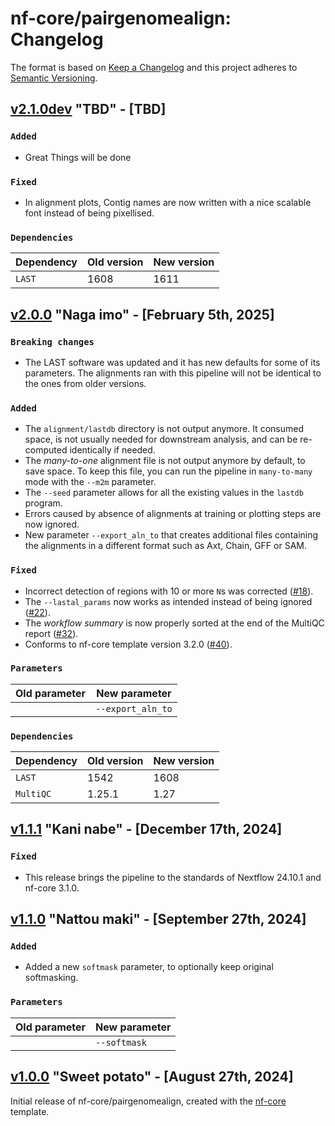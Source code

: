 # nf-core/pairgenomealign: Changelog

The format is based on [Keep a Changelog](https://keepachangelog.com/en/1.0.0/)
and this project adheres to [Semantic Versioning](https://semver.org/spec/v2.0.0.html).

## [v2.1.0dev](https://github.com/nf-core/pairgenomealign/releases/tag/2.1.0) "TBD" - [TBD]


### `Added`

- Great Things will be done

### `Fixed`

- In alignment plots, Contig names are now written with a nice scalable font
  instead of being pixellised.

### `Dependencies`

| Dependency | Old version | New version |
| ---------- | ----------- | ----------- |
| `LAST`     | 1608        | 1611        |

## [v2.0.0](https://github.com/nf-core/pairgenomealign/releases/tag/2.0.0) "Naga imo" - [February 5th, 2025]

### `Breaking changes`

- The LAST software was updated and it has new defaults for some of its
  parameters. The alignments ran with this pipeline will not be identical to
  the ones from older versions.

### `Added`

- The `alignment/lastdb` directory is not output anymore. It consumed space,
  is not usually needed for downstream analysis, and can be re-computed
  identically if needed.
- The _many-to-one_ alignment file is not output anymore by default, to save
  space. To keep this file, you can run the pipeline in `many-to-many` mode
  with the `--m2m` parameter.
- The `--seed` parameter allows for all the existing values in the `lastdb`
  program.
- Errors caused by absence of alignments at training or plotting steps
  are now ignored.
- New parameter `--export_aln_to` that creates additional files containing
  the alignments in a different format such as Axt, Chain, GFF or SAM.

### `Fixed`

- Incorrect detection of regions with 10 or more `N`s was corrected ([#18](https://github.com/nf-core/pairgenomealign/issues/18)).
- The `--lastal_params` now works as intended instead of being ignored ([#22](https://github.com/nf-core/pairgenomealign/issues/22)).
- The _workflow summary_ is now properly sorted at the end of the MultiQC report ([#32](https://github.com/nf-core/pairgenomealign/issues/32)).
- Conforms to nf-core template version 3.2.0 ([#40](https://github.com/nf-core/pairgenomealign/pull/40)).

### `Parameters`

| Old parameter | New parameter     |
| ------------- | ----------------- |
|               | `--export_aln_to` |

### `Dependencies`

| Dependency | Old version | New version |
| ---------- | ----------- | ----------- |
| `LAST`     | 1542        | 1608        |
| `MultiQC`  | 1.25.1      | 1.27        |

## [v1.1.1](https://github.com/nf-core/pairgenomealign/releases/tag/1.1.1) "Kani nabe" - [December 17th, 2024]

### `Fixed`

- This release brings the pipeline to the standards of Nextflow 24.10.1 and
  nf-core 3.1.0.

## [v1.1.0](https://github.com/nf-core/pairgenomealign/releases/tag/1.1.0) "Nattou maki" - [September 27th, 2024]

### `Added`

- Added a new `softmask` parameter, to optionally keep original softmasking.

### `Parameters`

| Old parameter | New parameter |
| ------------- | ------------- |
|               | `--softmask`  |

## [v1.0.0](https://github.com/nf-core/pairgenomealign/releases/tag/1.0.0) "Sweet potato" - [August 27th, 2024]

Initial release of nf-core/pairgenomealign, created with the [nf-core](https://nf-co.re/) template.

